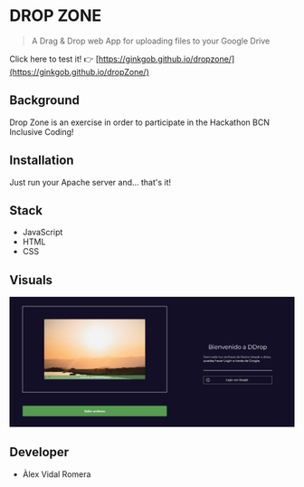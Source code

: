 # DROP ZONE

> A Drag & Drop web App for uploading files to your Google Drive

Click here to test it! :point_right: [https://ginkgob.github.io/dropzone/](https://ginkgob.github.io/dropZone/)

## Background

Drop Zone is an exercise in order to participate in the Hackathon BCN Inclusive Coding!

## Installation

Just run your Apache server and... that's it!

## Stack

 - JavaScript
 - HTML
 - CSS

## Visuals

![alt text](https://github.com/ginkgob/dropzone/blob/main/img/dropZoneREADM.png?raw=true)

## Developer

 - Àlex Vidal Romera


